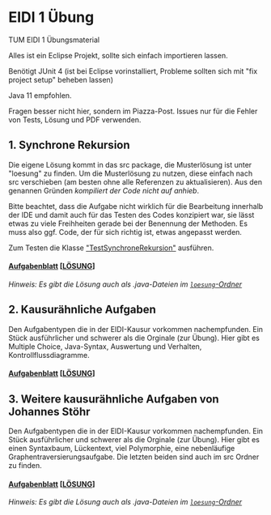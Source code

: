 # EIDI 1 Übung
TUM EIDI 1 Übungsmaterial

Alles ist ein Eclipse Projekt, sollte sich einfach importieren lassen.

Benötigt JUnit 4 (ist bei Eclipse vorinstalliert, Probleme sollten sich mit "fix project setup" beheben lassen)

Java 11 empfohlen.

Fragen besser nicht hier, sondern im Piazza-Post. Issues nur für die Fehler von Tests, Lösung und PDF verwenden.

## 1. Synchrone Rekursion
Die eigene Lösung kommt in das src package, die Musterlösung ist unter "loesung" zu finden. 
Um die Musterlösung zu nutzen, diese einfach nach src verschieben (am besten ohne alle Referenzen zu aktualisieren).
Aus den genannen Gründen *kompiliert der Code nicht auf anhieb*.

Bitte beachtet, dass die Aufgabe nicht wirklich für die Bearbeitung innerhalb der IDE und damit auch für das Testen des Codes konzipiert war, sie lässt etwas zu viele Freihheiten gerade bei der Benennung der Methoden. Es muss also ggf. Code, der für sich richtig ist, etwas angepasst werden.

Zum Testen die Klasse ["TestSynchroneRekursion"](src/ueb_blatt_1/tests/TestSynchroneRekursion.java) ausführen.

#### [Aufgabenblatt](src/ueb_blatt_1/pdf_und_latex/EIDI_Uebung01.pdf) \[[LÖSUNG](src/ueb_blatt_1/pdf_und_latex/EIDI_Uebung01_lsg.pdf)\]
_Hinweis: Es gibt die Lösung auch als .java-Dateien im [`loesung`-Ordner](src/ueb_blatt_1/loesung)_

## 2. Kausurähnliche Aufgaben
Den Aufgabentypen die in der EIDI-Kausur vorkommen nachempfunden. Ein Stück ausführlicher und schwerer als die Orginale (zur Übung). Hier gibt es Multiple Choice, Java-Syntax, Auswertung und Verhalten, Kontrollflussdiagramme.
#### [Aufgabenblatt](src/ueb_blatt_2/pdf_und_latex/EIDI_Uebung02.pdf) \[[LÖSUNG](src/ueb_blatt_2/pdf_und_latex/EIDI_Uebung02_lsg.pdf)\]

## 3. Weitere kausurähnliche Aufgaben von Johannes Stöhr
Den Aufgabentypen die in der EIDI-Kausur vorkommen nachempfunden. Ein Stück ausführlicher und schwerer als die Orginale (zur Übung). Hier gibt es einen Syntaxbaum, Lückentext, viel Polymorphie, eine nebenläufige Graphentraversierungsaufgabe. Die letzten beiden sind auch im src Ordner zu finden.
#### [Aufgabenblatt](src/ueb_blatt_3/pdf_und_latex/JohannesEidiÜbung.pdf) \[[LÖSUNG](src/ueb_blatt_3/pdf_und_latex/JohannesEidiÜbung_lsg.pdf)\]
_Hinweis: Es gibt die Lösung auch als .java-Dateien im [`loesung`-Ordner](src/ueb_blatt_3/loesung)_
